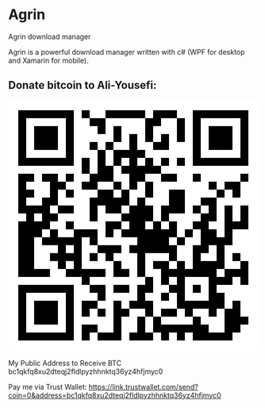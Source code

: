 # Agrin
Agrin download manager

Agrin is a powerful download manager written with c# (WPF for desktop and Xamarin for mobile).


## Donate bitcoin to Ali-Yousefi:
![ScreenShot](bitcoin-donate.jpg "Donate bitcoin to Ali-Yousefi")

My Public Address to Receive BTC bc1qkfq8xu2dteqj2fldlpyzhhnktq36yz4hfjmyc0

Pay me via Trust Wallet: https://link.trustwallet.com/send?coin=0&address=bc1qkfq8xu2dteqj2fldlpyzhhnktq36yz4hfjmyc0
